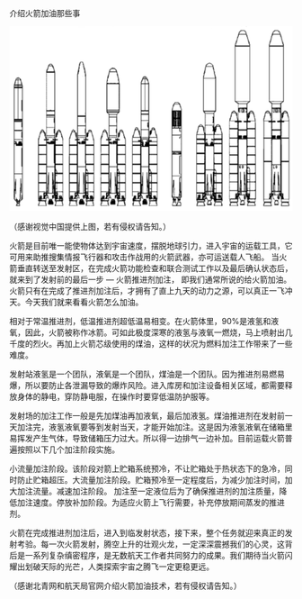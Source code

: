 介绍火箭加油那些事



![介绍火箭加油那些事](https://github.com/ywangnccu/ywang/blob/main/images/Rocket.png)

（感谢视觉中国提供上图，若有侵权请告知。）

火箭是目前唯一能使物体达到宇宙速度，摆脱地球引力，进入宇宙的运载工具，它可用来助推搜集情报飞行器和攻击作战用的火箭武器，亦可运送载人飞船。 当火箭垂直转送至发射区，在完成火箭功能检查和联合测试工作以及最后确认状态后，就来到了发射前的最后一步 — 火箭推进剂加注，
即我们通常所说的给火箭加油。火箭只有在完成了推进剂加注后，才拥有了直上九天的动力之源，可以真正一飞冲天。今天我们就来看看火箭怎么加油。

相对于常温推进剂，低温推进剂超低温易相变。在火箭体里，90%是液氢和液氧，因此，火箭被称作冰箭。可如此极度深寒的液氢与液氧一燃烧，马上喷射出几千度的烈火。再加上火箭芯级使用的煤油，这样的状况为燃料加注工作带来了一些难度。

发射站液氢是一个团队，液氧是一个团队，煤油是一个团队。因为推进剂易燃易爆，所以要防止各泄漏导致的爆炸风险。进入库房和加注设备相关区域，都需要释放身体的静电，穿防静电服，在操作时要穿低温防护服等。

发射场的加注工作一般是先加煤油再加液氧，最后加液氢。煤油推进剂在发射前一天加注完，液氢液氧要等到发射当天，才能开始加注。这是因为液氢液氧在储箱里易挥发产生气体，导致储箱压力过大。所以得一边排气一边补加。目前运载火箭普遍按照以下几个加注阶段实施。

小流量加注阶段。该阶段对箭上贮箱系统预冷，不让贮箱处于热状态下的急冷，同时防止贮箱超压。大流量加注阶段。贮箱预冷至一定程度后，为减少加注时间，加大加注流量。减速加注阶段。
加注至一定液位后为了确保推进剂的加注质量，降低加注速度。停放补加阶段。为适应火箭上飞行需要，补充停放期间蒸发的推进剂。

火箭在完成推进剂加注后，进入到临发射状态，接下来，整个任务就迎来真正的发射考验。每一次火箭发射，腾空上升的壮观火龙，一定深深震撼我们的心灵，这背后是一系列复杂缜密程序，是无数航天工作者共同努力的成果。我们期待当火箭闪耀出划破天际的光芒，人类探索宇宙之腾飞一定更稳更远。


（感谢北青网和航天局官网介绍火箭加油技术，若有侵权请告知。）
